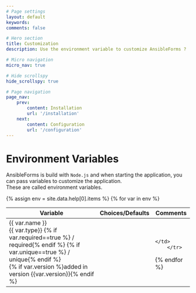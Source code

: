 ```yaml
---
# Page settings
layout: default
keywords:
comments: false

# Hero section
title: Customization
description: Use the environment variable to customize AnsibleForms ?

# Micro navigation
micro_nav: true

# Hide scrollspy
hide_scrollspy: true

# Page navigation
page_nav:
    prev:
        content: Installation
        url: '/installation'
    next:
        content: Configuration
        url: '/configuration'
---
```


# Environment Variables

AnsibleForms is build with `Node.js` and when starting the application, you can pass variables to customize the application.  
These are called environment variables.  

<table class="table-responsive">
      <thead>
        <tr>
          <th>Variable</th>
          <th>Choices/Defaults</th>
          <th>Comments</th>
        </tr>
      </thead>
      <tbody>
{% assign env = site.data.help[0].items %}
{% for var in env %}
        <tr>
          <td>
            <span class="fw-bold">{{ var.name }}</span><br>
            <span class="has-text-primary">{{ var.type}}</span>
            {% if var.required==true %}<span class="has-text-danger"> / required</span>{% endif %}
            {% if var.unique==true %}<span v-if="f.unique" class="has-text-warning"> / unique</span>{% endif %}
            <br>
            {% if var.version %}<span v-if="f.version" class="is-italic has-text-success">added in version {{var.version}}</span>{% endif %}
          </td>
          <td>
          </td>
          <td>
               
          </td>
        </tr>
{% endfor %}
      </tbody>
</table>
